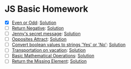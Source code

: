 # JS Basic Homework

- [x] [Even or Odd](https://www.codewars.com/kata/even-or-odd): [Solution](https://www.codewars.com/kata/reviews/5425fedf430ca265ea00033e/groups/5e73d112ea7c9d00016e4ef2)
- [ ] [Return Negative](https://www.codewars.com/kata/return-negative): [Solution](#link)
- [ ] [Jenny's secret message](https://www.codewars.com/kata/jennys-secret-message): [Solution](#link)
- [ ] [Opposites Attract](https://www.codewars.com/kata/opposites-attract): [Solution](#link)
- [ ] [Convert boolean values to strings 'Yes' or 'No'](https://www.codewars.com/kata/convert-boolean-values-to-strings-yes-or-no): [Solution](#link)
- [ ] [Transportation on vacation](https://www.codewars.com/kata/transportation-on-vacation): [Solution](#link)
- [ ] [Basic Mathematical Operations](https://www.codewars.com/kata/basic-mathematical-operations): [Solution](#link)
- [ ] [Return the Missing Element](https://www.codewars.com/kata/return-the-missing-element): [Solution](#link)
